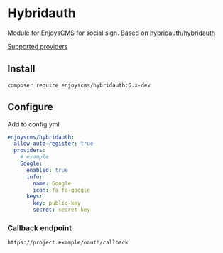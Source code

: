 # Hybridauth 
Module for EnjoysCMS for social sign. Based on [hybridauth/hybridauth](https://github.com/hybridauth/hybridauth)

[Supported providers](https://hybridauth.github.io/providers.html)

## Install
`composer require enjoyscms/hybridauth:6.x-dev`

## Configure

Add to config.yml
```yaml
enjoyscms/hybridauth:
  allow-auto-register: true
  providers:
    # example
    Google:
      enabled: true
      info:
        name: Google
        icon: fa fa-google
      keys:
        key: public-key
        secret: secret-key
```

### Callback endpoint 
`https://project.example/oauth/callback`
